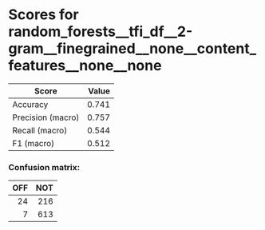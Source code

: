 # Scores for random_forests__tfi_df__2-gram__finegrained__none__content_features__none__none
|      Score      |Value|
|-----------------|----:|
|Accuracy         |0.741|
|Precision (macro)|0.757|
|Recall (macro)   |0.544|
|F1 (macro)       |0.512|

### Confusion matrix:
|OFF|NOT|
|--:|--:|
| 24|216|
|  7|613|
